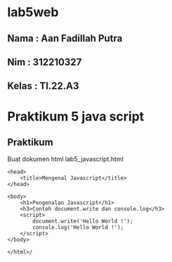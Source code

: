 # lab5web

## Nama : Aan Fadillah Putra
## Nim : 312210327
## Kelas : TI.22.A3

# Praktikum 5 java script

## Praktikum

Buat dokumen html lab5_javascript.html
    <html>
    
    <head>
        <title>Mengenal Javascript</title>
    </head>
    
    <body>
        <h1>Pengenalan Javascript</h1>
        <h3>Contoh document.write dan console.log</h3>
        <script>
            document.write('Hello World !');
            console.log('Hello World !');
        </script>
    </body>
    
    </html>/
